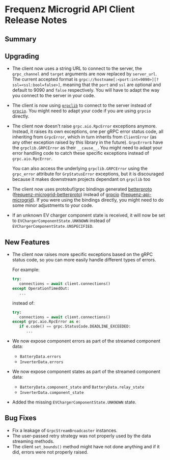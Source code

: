 # Frequenz Microgrid API Client Release Notes

## Summary

<!-- Here goes a general summary of what this release is about -->

## Upgrading

- The client now uses a string URL to connect to the server, the `grpc_channel` and `target` arguments are now replaced by `server_url`. The current accepted format is `grpc://hostname[:<port:int=9090>][?ssl=<ssl:bool=false>]`, meaning that the `port` and `ssl` are optional and default to 9090 and `false` respectively. You will have to adapt the way you connect to the server in your code.

- The client is now using [`grpclib`](https://pypi.org/project/grpclib/) to connect to the server instead of [`grpcio`](https://pypi.org/project/grpcio/). You might need to adapt your code if you are using `grpcio` directly.

- The client now doesn't raise `grpc.aio.RpcError` exceptions anymore. Instead, it raises its own exceptions, one per gRPC error status code, all inheriting from `GrpcError`, which in turn inherits from `ClientError` (as any other exception raised by this library in the future). `GrpcError`s have the `grpclib.GRPCError` as their `__cause__`. You might need to adapt your error handling code to catch these specific exceptions instead of `grpc.aio.RpcError`.

   You can also access the underlying `grpclib.GRPCError` using the `grpc_error` attribute for `GrpStatusError` exceptions, but it is discouraged because it makes downstream projects dependant on `grpclib` too

- The client now uses protobuf/grpc bindings generated [betterproto](https://github.com/danielgtaylor/python-betterproto) ([frequenz-microgrid-betterproto](https://github.com/frequenz-floss/frequenz-microgrid-betterproto-python)) instead of [grpcio](https://pypi.org/project/grpcio/) ([frequenz-api-microgrid](https://github.com/frequenz-floss/frequenz-api-microgrid)). If you were using the bindings directly, you might need to do some minor adjustments to your code.

- If an unknown EV charger component state is received, it will now be set to `EVChargerComponentState.UNKNOWN` instead of `EVChargerComponentState.UNSPECIFIED`.

## New Features

- The client now raises more specific exceptions based on the gRPC status code, so you can more easily handle different types of errors.

   For example:

   ```python
   try:
      connections = await client.connections()
   except OperationTimedOut:
      ...
   ```

   instead of:

   ```python
   try:
      connections = await client.connections()
   except grpc.aio.RpcError as e:
      if e.code() == grpc.StatusCode.DEADLINE_EXCEEDED:
         ...
   ```

- We now expose component errors as part of the streamed component data:

   * `BatteryData.errors`
   * `InverterData.errors`

- We now expose component states as part of the streamed component data:

   * `BatteryData.component_state` and `BatteryData.relay_state`
   * `InverterData.component_state`

- Added the missing `EVChargerComponentState.UNKNOWN` state.

## Bug Fixes

- Fix a leakage of `GrpcStreamBroadcaster` instances.
- The user-passed retry strategy was not properly used by the data streaming methods.
- The client `set_bounds()` method might have not done anything and if it did, errors were not properly raised.
